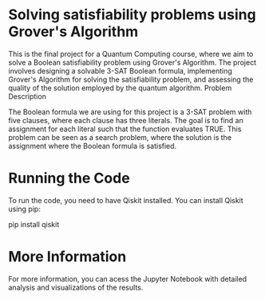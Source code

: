 # Solving satisfiability problems using Grover's Algorithm

This is the final project for a Quantum Computing course, where we aim to solve a Boolean satisfiability problem using Grover's Algorithm. The project involves designing a solvable 3-SAT Boolean formula, implementing Grover's Algorithm for solving the satisfiability problem, and assessing the quality of the solution employed by the quantum algorithm.
Problem Description

The Boolean formula we are using for this project is a 3-SAT problem with five clauses, where each clause has three literals. The goal is to find an assignment for each literal such that the function evaluates TRUE. This problem can be seen as a search problem, where the solution is the assignment where the Boolean formula is satisfied.

# Running the Code

To run the code, you need to have Qiskit installed. You can install Qiskit using pip:

pip install qiskit

# More Information

For more information, you can acess the Jupyter Notebook with detailed analysis and visualizations of the results.
